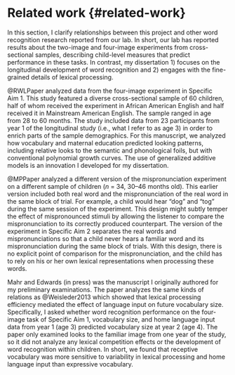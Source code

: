 
Related work {#related-work}
========================================================================

In this section, I clarify relationships between this project and other
word recognition research reported from our lab. In short, our lab has
reported results about the two-image and four-image experiments from
cross-sectional samples, describing child-level measures that predict
performance in these tasks. In contrast, my dissertation 1) focuses on
the longitudinal development of word recognition and 2) engages with the
fine-grained details of lexical processing.

@RWLPaper analyzed data from the four-image experiment in Specific
Aim 1. This study featured a diverse cross-sectional sample of 60
children, half of whom received the experiment in African American
English and half received it in Mainstream American English. The sample
ranged in age from 28 to 60 months. The study included data from 23
participants from year 1 of the longitudinal study (i.e., what I refer
to as age 3) in order to enrich parts of the sample demographics. For
this manuscript, we analyzed how vocabulary and maternal education
predicted looking patterns, including relative looks to the semantic and
phonological foils, but with conventional polynomial growth curves. The
use of generalized additive models is an innovation I developed for my
dissertation.

@MPPaper analyzed a different version of the mispronunciation experiment 
on a different sample of children (*n* = 34, 30–46 months old). This
earlier version included both real word and the mispronunciation of the
real word in the same block of trial. For example, a child would hear
“dog” and “tog” during the same session of the experiment. This design
might subtly temper the effect of mispronounced stimuli by allowing the
listener to compare the mispronunciation to its correctly produced
counterpart. The version of the experiment in Specific Aim 2 separates
the real words and mispronunciations so that a child never hears a
familiar word and its mispronunciation during the same block of trials.
With this design, there is no explicit point of comparison for the
mispronunciation, and the child has to rely on his or her own lexical
representations when processing these words.

Mahr and Edwards (in press) was the manuscript I originally authored for
my preliminary examinations. The paper analyzes the same kinds of
relations as @Weisleder2013 which showed that lexical processing
efficiency mediated the effect of language input on future vocabulary
size. Specifically, I asked whether word recognition performance on the
four-image task of Specific Aim 1, vocabulary size, and home language
input data from year 1 (age 3) predicted vocabulary size at year 2
(age 4). The paper only examined looks to the familiar image from one
year of the study, so it did not analyze any lexical competition effects
or the development of word recognition within children. In short, we
found that receptive vocabulary was more sensitive to variability in
lexical processing and home language input than expressive vocabulary.

